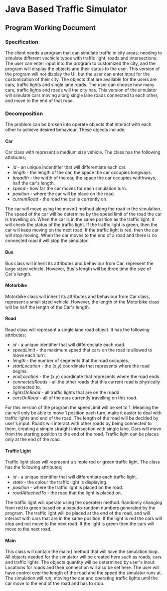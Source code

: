# Java Based Traffic Simulator
## Program Working Document

### Specification
The client needs a program that can simulate traffic in city areas; needing to simulate different vechicle types with traffic light, roads and intersections. The user can enter input into the program to customized the city, and the program will display the objects and their status to the user. This version of the program will not display the UI, but the user can enter input for the customization of their city. The objects that are available for the users are cars, traffic lights and single lane roads. The user can choose how many cars, traffic lights and roads will the city has. This version of the simulator will simulate cars moving along single lane roads connected to each other, and move to the end of that road.

### Decomposition
The problem can be broken into operate objects that interact with each other to achieve desired behaviour.
These objects include;
#### Car
Car class with represent a medium size vehicle. The class has the following attributes;
- *id* - an unique indentifier that will differentiate each car.
- *length* - the length of the car, the space the car occupies longways.
- *breadth* - the width of the car, the space the car occupies widthways, half the car's length. 
- *speed* - how far the car moves for each simulation turn.
- *position* - where the car will be place on the road. 
- *currentRoad* - the road the car is currently on.

The car will move using the move() method along the road in the simulation. The speed of the car will be determine by the speed limit of the road the car is travelling on. When the car is in the same position as the traffic light, it will check the status of the traffic light. If the traffic light is green, then the car will keep moving on the next road. If the traffic light is red, then the car will stop moving. When the car moves to the end of a road and there is no connected road it will stop the simulator.

#### Bus
Bus class will inherit its attributes and behaviour from Car, represent the large sized vehicle. However, Bus's length will be three time the size of Car's length.

#### Motorbike
Motorbike class will inherit its attributes and behaviour from Car class, represent a small sized vehicle. However, the length of the Motorbike class will be half the length of the Car's length.

#### Road
Road class will represent a single lane road object. It has the following attributes;
- *id* - a unique identifier that will differenciate each road.
- *speedLimit* - the maximum speed that cars on the road is allowed to move each turn.
- *length* - the number of segments that the road occupies.
- *startLocation* - the (x,y) coordinate that represents where the road begins.
- *endLocation* - the (x,y) coordinate that represents where the road ends.
- *connectedRoads* - all the other roads that this current road is physically connected to.
- *lightsOnRoad* - all traffic lights that are on the roadd
- *carsOnRoad* - all of the cars currently travelling on this road.

For this version of the program the speedLimit will be set to 1. Meaning the car will only be able to move 1 position each turn, make it easier to deal with traffic lights and end of the road. The length of the road will be decided by user's input. Roads will interact with other roads by being connected to them, creating a simple straight intersection with single lane. Cars will move from the starting position to the end of the road. Traffic light can be places only at the end of the road. 

#### Traffic Light
Traffic light class will represent a simple red or green traffic light. The class has the following attributes;
- *id* - a unique identifier that will differentiate each traffic light.
- *state* - the colour the traffic light is displaying.
- *position* - where the traffic light is placed on the road.
- *roadAttachedTo* - the road that the light is placed on.

The traffic light will operate using the operate() method. Randomly changing from red to green based on a pseudo-random numbers generated by the program. The traffic light will be placed at the end of the road, and will interact with cars that are in the same position. If the light is red the cars will stop and not move to the next road. If the light is green then the cars will move to the next road.

#### Main
This class will contain the main() method that will have the simulation loop.
All objects needed for the simulator will be created here such as roads, cars and traffic lights. The objects quantity will be determined by user's input. Locations for roads and their connection will also be set here. The user will have control over the length of the road and the speed the simulator runs at. The simulation will run, moving the car and operating traffic lights until the car move to the end of the road and has to stop.


